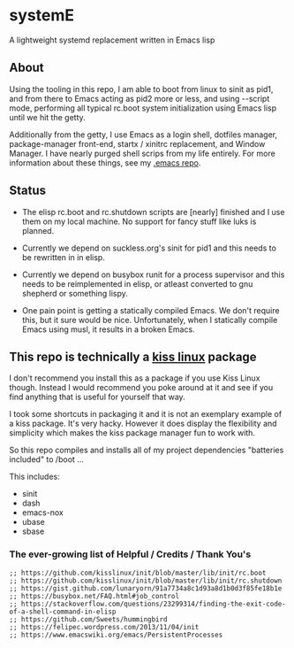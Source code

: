 # systemE
A lightweight systemd replacement written in Emacs lisp

## About

Using the tooling in this repo, I am able to boot from linux to sinit as pid1, and from there to Emacs acting as pid2 more or less, and using --script mode, performing all typical rc.boot system initialization using Emacs lisp until we hit the getty.

Additionally from the getty, I use Emacs as a login shell, dotfiles manager, package-manager front-end, startx / xinitrc replacement, and Window Manager. I have nearly purged shell scrips from my life entirely. For more information about these things, see my [.emacs repo](https://github.com/a-schaefers/dotfiles).

## Status

- The elisp rc.boot and rc.shutdown scripts are [nearly] finished and I use them on my local machine. No support for fancy stuff like luks is planned.

- Currently we depend on suckless.org's sinit for pid1 and this needs to be rewritten in in elisp.

- Currently we depend on busybox runit for a process supervisor and this needs to be reimplemented in elisp, or atleast converted to gnu shepherd or something lispy.

- One pain point is getting a statically compiled Emacs. We don't require this, but it sure would be nice. Unfortunately, when I statically compile Emacs using musl, it results in a broken Emacs.

## This repo is technically a  [kiss linux](https://getkiss.org) package

I don't recommend you install this as a package if you use Kiss Linux though. Instead I would recommend you poke around at it and see if you find anything that is useful for yourself that way.

I took some shortcuts in packaging it and it is not an exemplary example of a kiss package. It's very hacky. However it does display the flexibility and simplicity which makes the kiss package manager fun to work with.

So this repo compiles and installs all of my project dependencies "batteries included" to /boot ...

This includes:
- sinit
- dash
- emacs-nox
- ubase
- sbase

### The ever-growing list of Helpful / Credits / Thank You's

```elisp
;; https://github.com/kisslinux/init/blob/master/lib/init/rc.boot
;; https://github.com/kisslinux/init/blob/master/lib/init/rc.shutdown
;; https://gist.github.com/lunaryorn/91a7734a8c1d93a8d1b0d3f85fe18b1e
;; https://busybox.net/FAQ.html#job_control
;; https://stackoverflow.com/questions/23299314/finding-the-exit-code-of-a-shell-command-in-elisp
;; https://github.com/Sweets/hummingbird
;; https://felipec.wordpress.com/2013/11/04/init
;; https://www.emacswiki.org/emacs/PersistentProcesses
```
